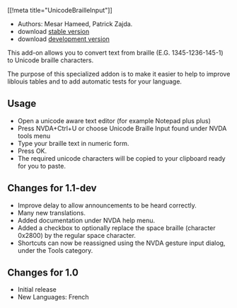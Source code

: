 [[!meta title="UnicodeBrailleInput"]]

* Authors: Mesar Hameed, Patrick Zajda.
* download [stable version][1]
* download [development version][2]

This add-on allows you to convert text from braille (E.G. 1345-1236-145-1) to Unicode braille 
characters.

The purpose of this specialized addon is to make it easier to help to improve liblouis tables 
and to add automatic tests for your language.

## Usage ##

* Open a unicode aware text editor (for example Notepad plus plus)
* Press NVDA+Ctrl+U or choose Unicode Braille Input found under NVDA tools menu
* Type your braille text in numeric form.
* Press OK.
* The required unicode characters will be copied to your clipboard ready for you to  paste.

## Changes for 1.1-dev ##

* Improve delay to allow announcements to be heard correctly.
* Many new translations.
* Added documentation under NVDA help menu.
* Added a checkbox to optionally replace the space braille (character 0x2800) by the regular space character.
* Shortcuts can now be reassigned using the NVDA gesture input dialog, under the Tools category.

## Changes for 1.0 ##

* Initial release
* New Languages: French


[1]: http://addons.nvda-project.org/files/get.php?file=ubi

[2]: http://addons.nvda-project.org/files/get.php?file=ubi-dev

